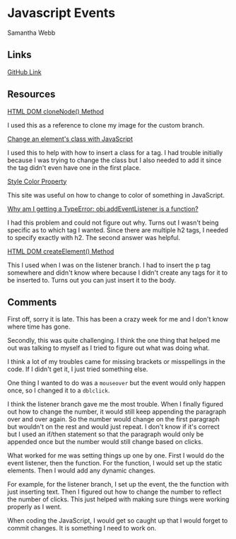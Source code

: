 # Javascript Events

Samantha Webb

## Links

[GitHub Link](https://github.com/swebb1459/hw_listeners_webb_samantha)

## Resources

[HTML DOM cloneNode() Method](http://www.w3schools.com/jsref/met_node_clonenode.asp)

I used this as a reference to clone my image for the custom branch.

[Change an element's class with JavaScript](http://stackoverflow.com/questions/195951/change-an-elements-class-with-javascript)

I used this to help with how to insert a class for a tag. I had trouble initially because I was trying to change the class but I also needed to add it since the tag didn't even have one in the first place.

[Style Color Property](http://www.w3schools.com/jsref/prop_style_color.asp)

This site was useful on how to change to color of something in JavaScript.


[Why am I getting a TypeError: obj.addEventListener is a function?](http://stackoverflow.com/questions/15485030/why-am-i-getting-typeerror-obj-addeventlistener-is-not-a-function)

I had this problem and could not figure out why. Turns out I wasn't being specific as to which tag I wanted. Since there are multiple h2 tags, I needed to specify exactly with h2. The second answer was helpful.

[HTML DOM createElement() Method](http://www.w3schools.com/jsref/met_document_createelement.asp)

This I used when I was on the listener branch. I had to insert the p tag somewhere and didn't know where because I didn't create any tags for it to be inserted to. Turns out you can just insert it to the body.

## Comments

First off, sorry it is late. This has been a crazy week for me and I don't know where time has gone.

Secondly, this was quite challenging. I think the one thing that helped me out was talking to myself as I tried to figure out what was doing what. 

I think a lot of my troubles came for missing brackets or misspellings in the code. If I didn't get it, I just tried something else. 

One thing I wanted to do was a `mouseover` but the event would only happen once, so I changed it to a `dblclick`.

I think the listener branch gave me the most trouble. When I finally figured out how to change the number, it would still keep appending the paragraph over and over again. So the number would change on the first paragraph but wouldn't on the rest and would just repeat. I don't know if it's correct but I used an if/then statement so that the paragraph would only be appended once but the number would still change based on clicks.

What worked for me was setting things up one by one. First I would do the event listener, then the function. For the function, I would set up the static elements. Then I would add any dynamic changes.

For example, for the listener branch, I set up the event, the the function with just inserting text. Then I figured out how to change the number to reflect the number of clicks. This just helped with making sure things were working properly as I went.

When coding the JavaScript, I would get so caught up that I would forget to commit changes. It is something I need to work on.


